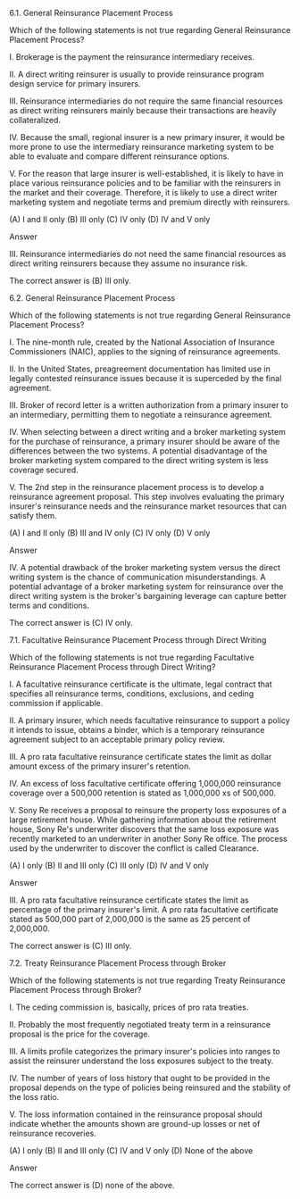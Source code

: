 6.1. General Reinsurance Placement Process

Which of the following statements is not true regarding General Reinsurance Placement Process?

I. Brokerage is the payment the reinsurance intermediary receives.

II. A direct writing reinsurer is usually to provide reinsurance program design service for primary insurers.

III. Reinsurance intermediaries do not require the same financial resources as direct writing reinsurers mainly because their transactions are heavily collateralized.

IV. Because the small, regional insurer is a new primary insurer, it would be more prone to use the intermediary reinsurance marketing system to be able to evaluate and compare different reinsurance options.

V. For the reason that large insurer is well-established, it is likely to have in place various reinsurance policies and to be familiar with the reinsurers in the market and their coverage. Therefore, it is likely to use a direct writer marketing system and negotiate terms and premium directly with reinsurers.

(A) I and II only
(B) III only
(C) IV only
(D) IV and V only

Answer

III. Reinsurance intermediaries do not need the same financial resources as direct writing reinsurers because they assume no insurance risk.

The correct answer is (B) III only.





6.2. General Reinsurance Placement Process

Which of the following statements is not true regarding General Reinsurance Placement Process?

I. The nine-month rule, created by the National Association of Insurance Commissioners (NAIC), applies to the signing of reinsurance agreements.

II. In the United States, preagreement documentation has limited use in legally contested reinsurance issues because it is superceded by the final agreement.

III. Broker of record letter is a written authorization from a primary insurer to an intermediary, permitting them to negotiate a reinsurance agreement.

IV. When selecting between a direct writing and a broker marketing system for the purchase of reinsurance, a primary insurer should be aware of the differences between the two systems. A potential disadvantage of the broker marketing system compared to the direct writing system is less coverage secured.

V. The 2nd step in the reinsurance placement process is to develop a reinsurance agreement proposal. This step involves evaluating the primary insurer's reinsurance needs and the reinsurance market resources that can satisfy them.

(A) I and II only
(B) III and IV only
(C) IV only
(D) V only

Answer

IV. A potential drawback of the broker marketing system versus the direct writing system is the chance of communication misunderstandings. A potential advantage of a broker marketing system for reinsurance over the direct writing system is the broker's bargaining leverage can capture better terms and conditions.

The correct answer is (C) IV only.





7.1. Facultative Reinsurance Placement Process through Direct Writing

Which of the following statements is not true regarding Facultative Reinsurance Placement Process through Direct Writing?

I. A facultative reinsurance certificate is the ultimate, legal contract that specifies all reinsurance terms, conditions, exclusions, and ceding commission if applicable.

II. A primary insurer, which needs facultative reinsurance to support a policy it intends to issue, obtains a binder, which is a temporary reinsurance agreement subject to an acceptable primary policy review.

III. A pro rata facultative reinsurance certificate states the limit as dollar amount excess of the primary insurer's retention.

IV. An excess of loss facultative certificate offering 1,000,000 reinsurance coverage over a 500,000 retention is stated as 1,000,000 xs of 500,000.

V. Sony Re receives a proposal to reinsure the property loss exposures of a large retirement house. While gathering information about the retirement house, Sony Re's underwriter discovers that the same loss exposure was recently marketed to an underwriter in another Sony Re office. The process used by the underwriter to discover the conflict is called Clearance.

(A) I only
(B) II and III only
(C) III only
(D) IV and V only



Answer

III. A pro rata facultative reinsurance certificate states the limit as percentage of the primary insurer's limit. A pro rata facultative certificate stated as 500,000 part of 2,000,000 is the same as 25 percent of 2,000,000.

The correct answer is (C) III only.



7.2. Treaty Reinsurance Placement Process through Broker

Which of the following statements is not true regarding Treaty Reinsurance Placement Process through Broker?

I. The ceding commission is, basically, prices of pro rata treaties.

II. Probably the most frequently negotiated treaty term in a reinsurance proposal is the price for the coverage.

III. A limits profile categorizes the primary insurer's policies into ranges to assist the reinsurer understand the loss exposures subject to the treaty.

IV. The number of years of loss history that ought to be provided in the proposal depends on the type of policies being reinsured and the stability of the loss ratio.

V. The loss information contained in the reinsurance proposal should indicate whether the amounts shown are ground-up losses or net of reinsurance recoveries.

(A) I only
(B) II and III only
(C) IV and V only
(D) None of the above

Answer

The correct answer is (D) none of the above.